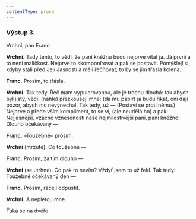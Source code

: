 ```yaml
---
contentType: prose
---
```


### Výstup 3.

Vrchní, pan Franc.

**Vrchní.** Tady tento, to vědí, že paní kněžnu budu nejprve vítat já. Já první a to není maličkost. Nejprve to skomponírovat a pak se postavit. Pomýšlejí si, kdyby stáli před Její Jasností a měli řečňovat; to by se jim třásla kolena.

**Franc.** Prosím, to třásla.

**Vrchní.** Tak tedy. Řeč mám vypulerovanou, ale je trochu dlouhá: tak abych byl jistý, vědí. (náhle) přezkoušejí mne: (dá mu papír) já budu říkat, oni dají pozor, abych nic nevynechal. Tak tedy, už — (Postaví se proti němu.) Nejprve a přede vším kompliment, to se ví, (ale neudělá ho) a pak: Nejjasnější, vzácné vznešenosti naše nejmilostivější paní, paní kněžno! Dlouho očekávaný —

**Franc.** »Toužebně« prosím.

**Vrchní** (mrzutě). Co toužebně —

**Franc.** Prosím, za tím dlouho —

**Vrchní** (se utrhne). Co pak to nevím? Vždyť jsem to už řekl. Tak tedy: Toužebně očekávaný den —

**Franc.** Prosím, ráčejí odpustit.

**Vrchní.** A nepletou mne.

Ťuká se na dvéře.
